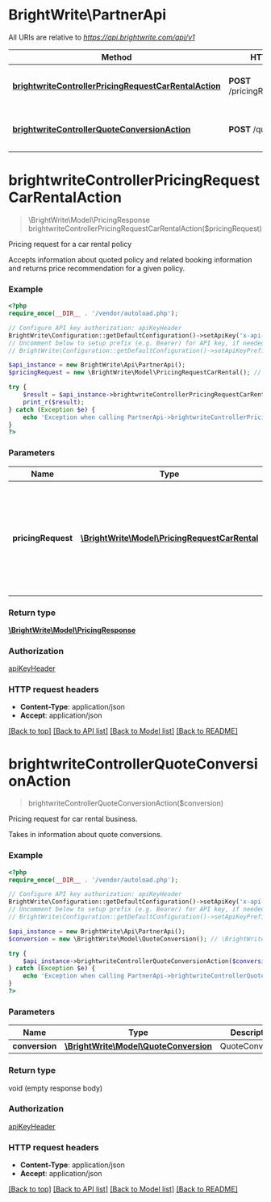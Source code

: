 # BrightWrite\PartnerApi

All URIs are relative to *https://api.brightwrite.com/api/v1*

Method | HTTP request | Description
------------- | ------------- | -------------
[**brightwriteControllerPricingRequestCarRentalAction**](PartnerApi.md#brightwriteControllerPricingRequestCarRentalAction) | **POST** /pricingRequestCarRental | Pricing request for a car rental policy
[**brightwriteControllerQuoteConversionAction**](PartnerApi.md#brightwriteControllerQuoteConversionAction) | **POST** /quoteConversion | Pricing request for car rental business.


# **brightwriteControllerPricingRequestCarRentalAction**
> \BrightWrite\Model\PricingResponse brightwriteControllerPricingRequestCarRentalAction($pricingRequest)

Pricing request for a car rental policy

Accepts information about quoted policy and related booking information and returns price recommendation for a given policy.

### Example
```php
<?php
require_once(__DIR__ . '/vendor/autoload.php');

// Configure API key authorization: apiKeyHeader
BrightWrite\Configuration::getDefaultConfiguration()->setApiKey('x-api-key', 'YOUR_API_KEY');
// Uncomment below to setup prefix (e.g. Bearer) for API key, if needed
// BrightWrite\Configuration::getDefaultConfiguration()->setApiKeyPrefix('x-api-key', 'Bearer');

$api_instance = new BrightWrite\Api\PartnerApi();
$pricingRequest = new \BrightWrite\Model\PricingRequestCarRental(); // \BrightWrite\Model\PricingRequestCarRental | Pricing request should contain information about quoted policy and related booking information

try {
    $result = $api_instance->brightwriteControllerPricingRequestCarRentalAction($pricingRequest);
    print_r($result);
} catch (Exception $e) {
    echo 'Exception when calling PartnerApi->brightwriteControllerPricingRequestCarRentalAction: ', $e->getMessage(), PHP_EOL;
}
?>
```

### Parameters

Name | Type | Description  | Notes
------------- | ------------- | ------------- | -------------
 **pricingRequest** | [**\BrightWrite\Model\PricingRequestCarRental**](../Model/\BrightWrite\Model\PricingRequestCarRental.md)| Pricing request should contain information about quoted policy and related booking information |

### Return type

[**\BrightWrite\Model\PricingResponse**](../Model/PricingResponse.md)

### Authorization

[apiKeyHeader](../../README.md#apiKeyHeader)

### HTTP request headers

 - **Content-Type**: application/json
 - **Accept**: application/json

[[Back to top]](#) [[Back to API list]](../../README.md#documentation-for-api-endpoints) [[Back to Model list]](../../README.md#documentation-for-models) [[Back to README]](../../README.md)

# **brightwriteControllerQuoteConversionAction**
> brightwriteControllerQuoteConversionAction($conversion)

Pricing request for car rental business.

Takes in information about quote conversions.

### Example
```php
<?php
require_once(__DIR__ . '/vendor/autoload.php');

// Configure API key authorization: apiKeyHeader
BrightWrite\Configuration::getDefaultConfiguration()->setApiKey('x-api-key', 'YOUR_API_KEY');
// Uncomment below to setup prefix (e.g. Bearer) for API key, if needed
// BrightWrite\Configuration::getDefaultConfiguration()->setApiKeyPrefix('x-api-key', 'Bearer');

$api_instance = new BrightWrite\Api\PartnerApi();
$conversion = new \BrightWrite\Model\QuoteConversion(); // \BrightWrite\Model\QuoteConversion | QuoteConversion

try {
    $api_instance->brightwriteControllerQuoteConversionAction($conversion);
} catch (Exception $e) {
    echo 'Exception when calling PartnerApi->brightwriteControllerQuoteConversionAction: ', $e->getMessage(), PHP_EOL;
}
?>
```

### Parameters

Name | Type | Description  | Notes
------------- | ------------- | ------------- | -------------
 **conversion** | [**\BrightWrite\Model\QuoteConversion**](../Model/\BrightWrite\Model\QuoteConversion.md)| QuoteConversion |

### Return type

void (empty response body)

### Authorization

[apiKeyHeader](../../README.md#apiKeyHeader)

### HTTP request headers

 - **Content-Type**: application/json
 - **Accept**: application/json

[[Back to top]](#) [[Back to API list]](../../README.md#documentation-for-api-endpoints) [[Back to Model list]](../../README.md#documentation-for-models) [[Back to README]](../../README.md)

